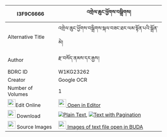 |I3F9C6666|འགྲེལ་ཆུང་ཕྱོགས་བསྒྲིགས། 
| --- | --- 
|Alternative Title |འགྲེལ་ཆུང་ཕྱོགས་བསྒྲིགས་སྐལ་བཟང་ཐར་ལམ་སྟོན་པའི་སྒྲོན་མེ།
|Author| རྫ་བསོད་ནམས་དར་རྒྱས།
|BDRC ID | W1KG23262
|Creator | Google OCR
|Number of Volumes| 1
|<img width="25" src="https://img.icons8.com/color/25/000000/edit-property.png">Edit Online| [<img width="25" src="https://avatars.githubusercontent.com/u/45091458?s=200&v=4"> Open in Editor](http://editor.openpecha.org/I3F9C6666)
|<img width="25" src="https://img.icons8.com/fluent/48/000000/download-2.png"/>  Download | [![](https://img.icons8.com/color/20/000000/txt.png)Plain Text](https://github.com/Openpecha/I3F9C6666/releases/download/v1/drel_chung_chok_drik_plain_I3F9C6666.zip), [![](https://img.icons8.com/color/20/000000/txt.png)Text with Pagination](https://github.com/Openpecha/I3F9C6666/releases/download/v1/drel_chung_chok_drik_pages_I3F9C6666.zip)
|<img width="25" src="https://img.icons8.com/plasticine/100/000000/pictures-folder.png"/>  Source Images | [<img width="25" src="https://library.bdrc.io/icons/BUDA-small.svg"> Images of text file open in BUDA](https://library.bdrc.io/show/bdr:W1KG23262)
